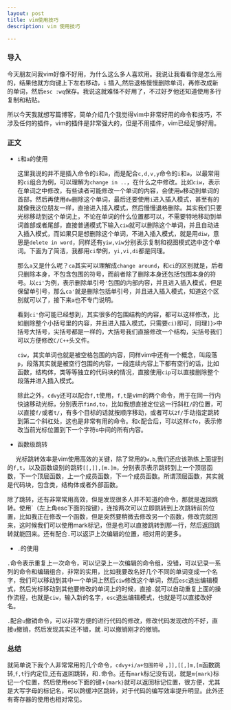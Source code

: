 ```yaml
---
layout: post
title: vim使用技巧
description: vim 使用技巧

---
```


### 导入

今天朋友问我vim好像不好用，为什么这么多人喜欢用。我说让我看看你是怎么用的，结果他就方向键上下左右移动，`i` 插入,然后退格慢慢删除单词，再修改成新的单词，然后`esc :wq`保存。我说这就难怪不好用了，不过好歹他还知道使用多行复制和粘贴。

所以今天我就想写篇博客，简单介绍几个我觉得vim中非常好用的命令和技巧，不涉及任何的插件，vim的插件是非常强大的，但是不用插件，vim已经足够好用。

### 正文

- `i`和`a`的使用
  
  这里我说的并不是插入命令的`i`和`a`，而是配合`c,d,v,y`命令的`i`和`a`，以最常用的`ci`组合为例，可以理解为`change in ..`，在什么之中修改。比如`ciw`，表示在单词之中修改，有些读者可能修改一个单词的内容，会使用`w`移动到单词的首部，然后再使用`dw`删除这个单词，最后还要使用`i`进入插入模式，甚至有的就像我这位朋友一样，直接进入插入模式，然后慢慢退格删除。其实我们只要光标移动到这个单词上，不论在单词的什么位置都可以，不需要特地移动到单词首部或者尾部，直接普通模式下输入`ciw`就可以删除这个单词，并且自动进入插入模式，而如果只是想删除这个单词，不进入插入模式，就是用`diw`，意思是`delete in word`，同样还有`yiw,viw`分别表示复制和视图模式选中这个单词。下面为了简洁，我都用`ci`举例，`yi,vi,di`都是同理。
  
  那么`a`又是什么呢？`ca`其实可以理解成`change around`，和`ci`的区别就是，后者只删除本身，不包含包围的符号，而前者除了删除本身还包括包围本身的符号。以`ci'`为例，表示删除单引号`'`包围的内部内容，并且进入插入模式，但是保留单引号，那么`ca'`就是删除包括单引号，并且进入插入模式，知道这个区别就可以了，接下来`a`也不专门说明。
  
  看到`ci'`你可能已经想到，其实很多的包围结构的内容，都可以这样修改，比如删除整个小括号里的内容，并且进入插入模式，只需要`ci)`即可，同理`]}>`中括号大括号，尖括号都是一样的，大括号我们直接修改一个结构，尖括号我们可以方便修改`C/C++`头文件。
  
  `ciw`，其实单词也就是被空格包围的内容，同样vim中还有一个概念，叫段落`p`，段落其实就是被空行包围的内容，一段连续内容上下都有空行的话，比如函数，结构体，类等等独立的代码块的情况，直接使用`cip`可以直接删除整个段落并进入插入模式。
  
  除此之外，`cdvy`还可以配合`f,t`使用，`f,t`是vim的两个命令，用于在同一行内快速移动光标，分别表示`find,to`，比如我想直接定位这一行斜杠`/`的位置，可以直接`f/`或者`t/`，有多个目标的话就按顺序移动，或者可以`2f/`手动指定跳转到第二个斜杠处，这也是非常有用的命令。和`c`配合后，可以这样`cfo`，表示修改当前光标位置到下一个字符`o`中间的所有内容。

- 函数级跳转

     光标跳转效率是vim使用高效的关键，除了常用的`w,b`,我们还应该熟练上面提到的`f,t`，以及函数级别的跳转`[[,]],[m.]m`，分别表示表示跳转到上一个顶层函数，下一个顶层函数，上一个成员函数，下一个成员函数。所谓顶层函数，其实就是代码块，包含类，结构体或者外部函数。

除了跳转，还有非常常用高效，但是发现很多人并不知道的命令，那就是返回跳转。使用\`（左上角esc下面的按键），连按两次可以立即跳转到上次跳转前的位置，比如我正在修改一个函数，但是突然要稍微去修改另一个函数，修改完就回来，这时候我们可以使用mark标记，但是也可以直接跳转到那一行，然后返回跳转就能回来。还有配合`.`可以返沪上次编辑的位置，相对用的更多。

- `.`的使用

`.`命令表示重复上一次命令，可以记录上一次编辑的命令组，没错，可以记录一系列的命令和编辑组合，非常的实用，比如我要改名好几个不同的单词变成一个名字，我们可以移动到其中一个单词上然后`ciw`修改这个单词，然后`esc`退出编辑模式，然后光标移动到其他要修改的单词上的时候，直接`.`就可以自动重复上面的操作流程，也就是`ciw`，输入新的名字，`esc`退出编辑模式，也就是可以直接改好名。

`.`配合`u`撤销命令，可以非常方便的进行代码的修改，修改代码发现改的不好，直接`u`撤销，然后发现其实还不错，就`.`可以撤销刚才的撤销。

### 总结

就简单说下我个人非常常用的几个命令，`cdvy+i/a+包围符号` ，`]],[[,]m,[m`函数跳转,`f,t`行内定位,还有返回跳转，和`.`命令。还有`mark`标记没有说，就是`m{mark}`标记一个位置，然后使用esc下面的键+`{mark}`就可以返回标记位置，很方便，尤其是大写字母的标记名，可以跨缓冲区跳转，对于代码的编写效率提升明显。此外还有寄存器的使用也相对常见。
